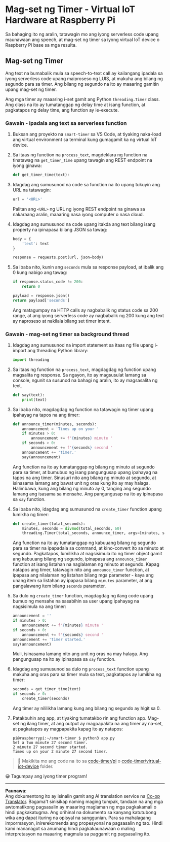 <!--
CO_OP_TRANSLATOR_METADATA:
{
  "original_hash": "64ad4ddb4de81a18b7252e968f10b404",
  "translation_date": "2025-08-27T23:09:12+00:00",
  "source_file": "6-consumer/lessons/3-spoken-feedback/single-board-computer-set-timer.md",
  "language_code": "tl"
}
-->
# Mag-set ng Timer - Virtual IoT Hardware at Raspberry Pi

Sa bahaging ito ng aralin, tatawagin mo ang iyong serverless code upang maunawaan ang speech, at mag-set ng timer sa iyong virtual IoT device o Raspberry Pi base sa mga resulta.

## Mag-set ng Timer

Ang text na bumabalik mula sa speech-to-text call ay kailangang ipadala sa iyong serverless code upang maiproseso ng LUIS, at makuha ang bilang ng segundo para sa timer. Ang bilang ng segundo na ito ay maaaring gamitin upang mag-set ng timer.

Ang mga timer ay maaaring i-set gamit ang Python `threading.Timer` class. Ang class na ito ay tumatanggap ng delay time at isang function, at pagkatapos ng delay time, ang function ay ie-execute.

### Gawain - ipadala ang text sa serverless function

1. Buksan ang proyekto na `smart-timer` sa VS Code, at tiyaking naka-load ang virtual environment sa terminal kung gumagamit ka ng virtual IoT device.

1. Sa itaas ng function na `process_text`, magdeklara ng function na tinatawag na `get_timer_time` upang tawagin ang REST endpoint na iyong ginawa:

    ```python
    def get_timer_time(text):
    ```

1. Idagdag ang sumusunod na code sa function na ito upang tukuyin ang URL na tatawagin:

    ```python
    url = '<URL>'
    ```

    Palitan ang `<URL>` ng URL ng iyong REST endpoint na ginawa sa nakaraang aralin, maaaring nasa iyong computer o nasa cloud.

1. Idagdag ang sumusunod na code upang itakda ang text bilang isang property na ipinapasa bilang JSON sa tawag:

    ```python
    body = {
        'text': text
    }
    
    response = requests.post(url, json=body)
    ```

1. Sa ibaba nito, kunin ang `seconds` mula sa response payload, at ibalik ang 0 kung nabigo ang tawag:

    ```python
    if response.status_code != 200:
        return 0
    
    payload = response.json()
    return payload['seconds']
    ```

    Ang matagumpay na HTTP calls ay nagbabalik ng status code sa 200 range, at ang iyong serverless code ay nagbabalik ng 200 kung ang text ay naproseso at nakilala bilang set timer intent.

### Gawain - mag-set ng timer sa background thread

1. Idagdag ang sumusunod na import statement sa itaas ng file upang i-import ang threading Python library:

    ```python
    import threading
    ```

1. Sa itaas ng function na `process_text`, magdagdag ng function upang magsalita ng response. Sa ngayon, ito ay magsusulat lamang sa console, ngunit sa susunod na bahagi ng aralin, ito ay magsasalita ng text.

    ```python
    def say(text):
        print(text)
    ```

1. Sa ibaba nito, magdagdag ng function na tatawagin ng timer upang ipahayag na tapos na ang timer:

    ```python
    def announce_timer(minutes, seconds):
        announcement = 'Times up on your '
        if minutes > 0:
            announcement += f'{minutes} minute '
        if seconds > 0:
            announcement += f'{seconds} second '
        announcement += 'timer.'
        say(announcement)
    ```

    Ang function na ito ay tumatanggap ng bilang ng minuto at segundo para sa timer, at bumubuo ng isang pangungusap upang ipahayag na tapos na ang timer. Sinusuri nito ang bilang ng minuto at segundo, at isinasama lamang ang bawat unit ng oras kung ito ay may halaga. Halimbawa, kung ang bilang ng minuto ay 0, tanging ang segundo lamang ang isasama sa mensahe. Ang pangungusap na ito ay ipinapasa sa `say` function.

1. Sa ibaba nito, idagdag ang sumusunod na `create_timer` function upang lumikha ng timer:

    ```python
    def create_timer(total_seconds):
        minutes, seconds = divmod(total_seconds, 60)
        threading.Timer(total_seconds, announce_timer, args=[minutes, seconds]).start()
    ```

    Ang function na ito ay tumatanggap ng kabuuang bilang ng segundo para sa timer na ipapadala sa command, at kino-convert ito sa minuto at segundo. Pagkatapos, lumilikha at nagsisimula ito ng timer object gamit ang kabuuang bilang ng segundo, ipinapasa ang `announce_timer` function at isang listahan na naglalaman ng minuto at segundo. Kapag natapos ang timer, tatawagin nito ang `announce_timer` function, at ipapasa ang nilalaman ng listahan bilang mga parameter - kaya ang unang item sa listahan ay ipapasa bilang `minutes` parameter, at ang pangalawang item bilang `seconds` parameter.

1. Sa dulo ng `create_timer` function, magdagdag ng ilang code upang bumuo ng mensahe na sasabihin sa user upang ipahayag na nagsisimula na ang timer:

    ```python
    announcement = ''
    if minutes > 0:
        announcement += f'{minutes} minute '
    if seconds > 0:
        announcement += f'{seconds} second '    
    announcement += 'timer started.'
    say(announcement)
    ```

    Muli, isinasama lamang nito ang unit ng oras na may halaga. Ang pangungusap na ito ay ipinapasa sa `say` function.

1. Idagdag ang sumusunod sa dulo ng `process_text` function upang makuha ang oras para sa timer mula sa text, pagkatapos ay lumikha ng timer:

    ```python
    seconds = get_timer_time(text)
    if seconds > 0:
        create_timer(seconds)
    ```

    Ang timer ay nililikha lamang kung ang bilang ng segundo ay higit sa 0.

1. Patakbuhin ang app, at tiyaking tumatakbo rin ang function app. Mag-set ng ilang timer, at ang output ay magpapakita na ang timer ay na-set, at pagkatapos ay magpapakita kapag ito ay natapos:

    ```output
    pi@raspberrypi:~/smart-timer $ python3 app.py 
    Set a two minute 27 second timer.
    2 minute 27 second timer started.
    Times up on your 2 minute 27 second timer.
    ```

> 💁 Makikita mo ang code na ito sa [code-timer/pi](../../../../../6-consumer/lessons/3-spoken-feedback/code-timer/pi) o [code-timer/virtual-iot-device](../../../../../6-consumer/lessons/3-spoken-feedback/code-timer/virtual-iot-device) folder.

😀 Tagumpay ang iyong timer program!

---

**Paunawa**:  
Ang dokumentong ito ay isinalin gamit ang AI translation service na [Co-op Translator](https://github.com/Azure/co-op-translator). Bagama't sinisikap naming maging tumpak, tandaan na ang mga awtomatikong pagsasalin ay maaaring maglaman ng mga pagkakamali o hindi pagkakatugma. Ang orihinal na dokumento sa kanyang katutubong wika ang dapat ituring na opisyal na sanggunian. Para sa mahalagang impormasyon, inirerekomenda ang propesyonal na pagsasalin ng tao. Hindi kami mananagot sa anumang hindi pagkakaunawaan o maling interpretasyon na maaaring magmula sa paggamit ng pagsasaling ito.
